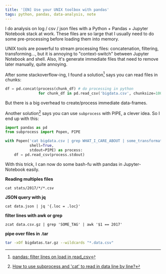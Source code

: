 ```yaml
---
title: '[EN] Use your UNIX toolbox with pandas'
tags: python, pandas, data-analysis, note
---
```


I do analysis on log / csv / json files with a Python + Pandas + Jupyter Notebook stack at work.
These files are so large that I usually need to do some pre-processing before loading them into memory.

UNIX tools are powerful to stream processing files: concatenation, filtering, transforming...,
but it is annoying to "context-switch" between Jupyter Notebook and shell.
Also, It's generate immediate files that need to remove later manually, quite annoying.

After some stackoverflow-ing, I found a solution[^1] says you can read files in chunks:

~~~~python
df = pd.concat(process(chunk_df) # do processing in python
               for chunk_df in pd.read_csv('bigdata.csv', chunksize=10000))
~~~~

But there is a big overhead to create/process immediate data-frames.


Another solution[^2] says you can use `subprocess` with PIPE, a clever idea.
So I end up with this:


~~~~python
import pandas as pd
from subprocess import Popen, PIPE

with Popen('cat bigdata.csv | grep WHAT_I_CARE_ABOUT | some_transformations',
           shell=True,
           stdout=PIPE) as process:
    df = pd.read_csv(process.stdout)
~~~~

With this trick, I can now do some bash-fu with pandas in Jupyter-Notebook easily.

**Reading multiples files**

~~~~shell
cat stats/2017/*/*.csv
~~~~

**JSON query with jq**

~~~~shell
cat data.json | jq '{.loc = .loc}'
~~~~

**filter lines with awk or grep**

~~~~shell
zcat data.csv.gz | grep 'SOME_TAG' | awk '$1 == 2017'
~~~~

**pipe over files in .tar**

~~~~sh
tar -xOf bigdatas.tar.gz --wildcards "*.data.csv"
~~~~

[^1]: [pandas: filter lines on load in read_csv](https://stackoverflow.com/questions/13651117/pandas-filter-lines-on-load-in-read-csv/13653490#13653490)
[^2]: [How to use subprocess and 'cat' to read in data line by line?](https://stackoverflow.com/questions/39864304/how-to-use-subprocess-and-cat-to-read-in-data-line-by-line/39864368#39864368)
